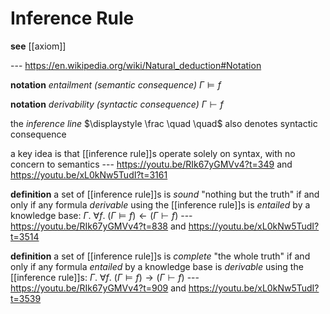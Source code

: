 # Inference Rule

**see** [[axiom]]

--- <https://en.wikipedia.org/wiki/Natural_deduction#Notation>

**notation** _entailment (semantic consequence)_ $\Gamma \vDash f$

**notation** _derivability (syntactic consequence)_ $\Gamma \vdash f$

the _inference line_ $\displaystyle \frac \quad \quad$ also denotes syntactic consequence

a key idea is that [[inference rule]]s operate solely on syntax, with no concern to semantics --- <https://youtu.be/RIk67yGMVv4?t=349> and <https://youtu.be/xL0kNw5TudI?t=3161>

**definition** a set of [[inference rule]]s is _sound_ "nothing but the truth" if and only if any formula _derivable_ using the [[inference rule]]s is _entailed_ by a knowledge base: $\Gamma.\ \forall f.\ (\Gamma \vDash f) \gets (\Gamma \vdash f)$ --- <https://youtu.be/RIk67yGMVv4?t=838> and <https://youtu.be/xL0kNw5TudI?t=3514>

**definition** a set of [[inference rule]]s is _complete_ "the whole truth" if and only if any formula _entailed_ by a knowledge base is _derivable_ using the [[inference rule]]s: $\Gamma.\ \forall f.\ (\Gamma \vDash f) \to (\Gamma \vdash f)$ --- <https://youtu.be/RIk67yGMVv4?t=909> and <https://youtu.be/xL0kNw5TudI?t=3539>
